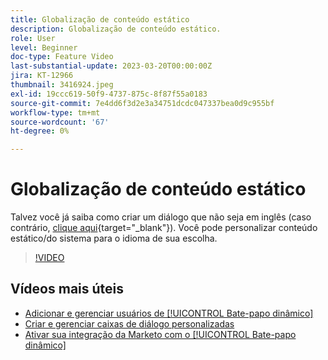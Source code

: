 ```yaml
---
title: Globalização de conteúdo estático
description: Globalização de conteúdo estático.
role: User
level: Beginner
doc-type: Feature Video
last-substantial-update: 2023-03-20T00:00:00Z
jira: KT-12966
thumbnail: 3416924.jpeg
exl-id: 19ccc619-50f9-4737-875c-8f87f55a0183
source-git-commit: 7e4dd6f3d2e3a34751dcdc047337bea0d9c955bf
workflow-type: tm+mt
source-wordcount: '67'
ht-degree: 0%

---
```


# Globalização de conteúdo estático

Talvez você já saiba como criar um diálogo que não seja em inglês (caso contrário, [clique aqui](https://nation.marketo.com/t5/dynamic-chat-discussion/design-non-english-language-conversations-in-dynamic-chat/m-p/324317#M39){target="_blank"}). Você pode personalizar conteúdo estático/do sistema para o idioma de sua escolha.

>[!VIDEO](https://video.tv.adobe.com/v/3416924/?quality=12&learn=on)

## Vídeos mais úteis

* [Adicionar e gerenciar usuários de [!UICONTROL Bate-papo dinâmico] ](user-management.md)
* [Criar e gerenciar caixas de diálogo personalizadas](dialogue-management.md)
* [Ativar sua integração da Marketo com o [!UICONTROL Bate-papo dinâmico] ](marketo-integration.md)
